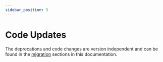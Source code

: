 ```yaml
---
sidebar_position: 5
---
```


Code Updates
============

The deprecations and code changes are version independent and can be found in the
[migration](/migrations) sections in this documentation.
